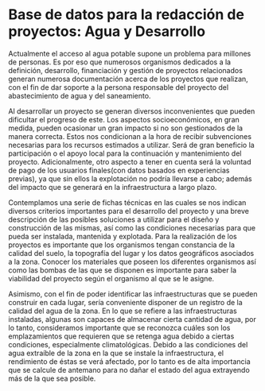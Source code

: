 # Base de datos para la redacción de proyectos: Agua y Desarrollo

Actualmente el acceso al agua potable supone un problema para millones de personas. Es por eso que numerosos organismos dedicados a la definición, desarrollo, financiación y gestión de proyectos relacionados generan numerosa documentación acerca de los proyectos que realizan, con el fin de dar soporte a la persona responsable del proyecto del abastecimiento de agua y del saneamiento.

Al desarrollar un proyecto se generan diversos inconvenientes que pueden dificultar el progreso de este. Los aspectos socioeconómicos, en gran medida, pueden ocasionar un gran impacto si no son gestionados de la manera correcta. Estos nos condicionan a la hora de recibir subvenciones necesarias para los recursos estimados a utilizar. Será de gran beneficio la participación o el apoyo local para la continuación y mantenimiento del proyecto. Adicionalmente, otro aspecto a tener en cuenta será la voluntad de pago de los usuarios finales(con datos basados en experiencias previas), ya que sin ellos la explotación no podría llevarse a cabo; además del impacto que se generará en la infraestructura a largo plazo.

Contemplamos una serie de fichas técnicas en las cuales se nos indican diversos criterios importantes para el desarrollo del proyecto y una breve descripción de las posibles soluciones a utilizar para el diseño y construcción de las mismas, así como las condiciones necesarias para que pueda ser instalada, mantenida y explotada. Para la realización de los proyectos es importante que los organismos tengan constancia de la calidad del suelo, la topografía del lugar y los datos geográficos asociados a la zona. Conocer los materiales que poseen los diferentes organismos así como las bombas de las que se disponen es importante para saber la viabilidad del proyecto según el organismo al que se le asigne.

Asimismo, con el fin de poder identificar las infraestructuras que se pueden construir en cada lugar, sería conveniente disponer de un registro de la calidad del agua de la zona. En lo que se refiere a las infraestructuras instaladas, algunas son capaces de almacenar cierta cantidad de agua, por lo tanto, consideramos importante que se reconozca cuáles son los emplazamientos que requieren que se retenga agua debido a ciertas condiciones, especialmente climatológicas. Debido a las condiciones del agua extraíble de la zona en la que se instale la infraestructura, el rendimiento de éstas se verá afectado, por lo tanto es de alta importancia que se calcule de antemano para no dañar el estado del agua extrayendo más de la que sea posible.
